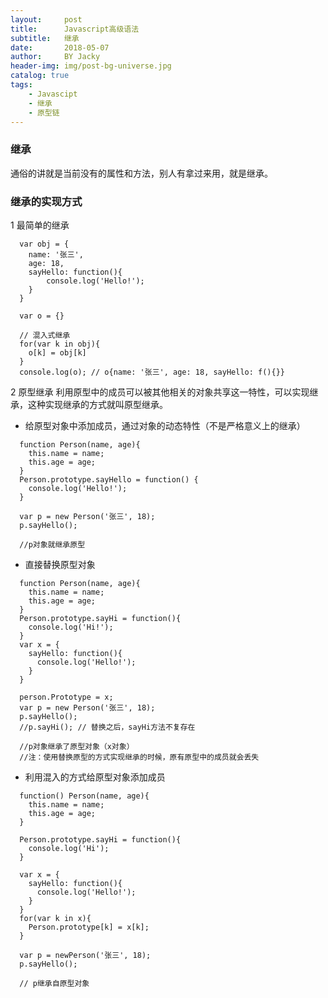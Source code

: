 ```yaml
---
layout:     post
title:      Javascript高级语法
subtitle:   继承
date:       2018-05-07
author:     BY Jacky
header-img: img/post-bg-universe.jpg
catalog: true
tags:
    - Javascipt
    - 继承 
    - 原型链
---
```


### 继承
通俗的讲就是当前没有的属性和方法，别人有拿过来用，就是继承。

### 继承的实现方式
1 最简单的继承

```
  var obj = {
    name: '张三',
    age: 18,
    sayHello: function(){
        console.log('Hello!');
    }
  }
  
  var o = {}
  
  // 混入式继承
  for(var k in obj){
    o[k] = obj[k]
  }
  console.log(o); // o{name: '张三', age: 18, sayHello: f(){}}
```

2 原型继承
利用原型中的成员可以被其他相关的对象共享这一特性，可以实现继承，这种实现继承的方式就叫原型继承。

* 给原型对象中添加成员，通过对象的动态特性（不是严格意义上的继承）

```
  function Person(name, age){
    this.name = name;
    this.age = age;
  }
  Person.prototype.sayHello = function() {
    console.log('Hello!');
  }
  
  var p = new Person('张三', 18);
  p.sayHello();
  
  //p对象就继承原型
```

* 直接替换原型对象

```
  function Person(name, age){
    this.name = name;
    this.age = age;
  }
  Person.prototype.sayHi = function(){
    console.log('Hi!');
  }
  var x = { 
    sayHello: function(){
      console.log('Hello!');
    }
  }
  
  person.Prototype = x;
  var p = new Person('张三', 18);
  p.sayHello();
  //p.sayHi(); // 替换之后，sayHi方法不复存在
  
  //p对象继承了原型对象（x对象）
  //注：使用替换原型的方式实现继承的时候，原有原型中的成员就会丢失
```

* 利用混入的方式给原型对象添加成员

```
  function() Person(name, age){
    this.name = name;
    this.age = age;
  }
  
  Person.prototype.sayHi = function(){
    console.log('Hi');
  }
  
  var x = {
    sayHello: function(){
      console.log('Hello!');
    }
  }
  for(var k in x){
    Person.prototype[k] = x[k];
  }
  
  var p = newPerson('张三', 18);
  p.sayHello();
  
  // p继承自原型对象
```




